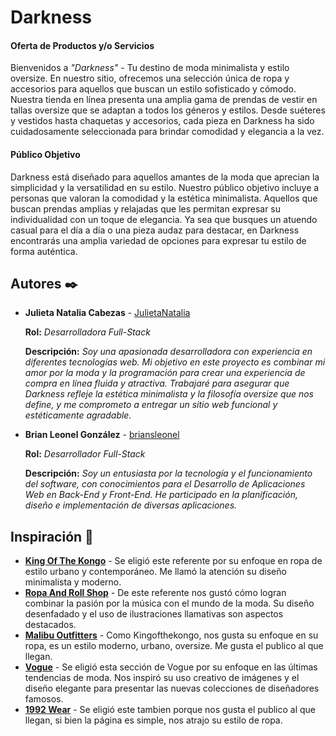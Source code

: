 # Darkness

#### Oferta de Productos y/o Servicios

Bienvenidos a _"Darkness"_ - Tu destino de moda minimalista y estilo oversize.
En nuestro sitio, ofrecemos una selección única de ropa y accesorios para
aquellos que buscan un estilo sofisticado y cómodo. Nuestra tienda en línea
presenta una amplia gama de prendas de vestir en tallas oversize que se adaptan
a todos los géneros y estilos. Desde suéteres y vestidos hasta chaquetas y
accesorios, cada pieza en Darkness ha sido cuidadosamente seleccionada para
brindar comodidad y elegancia a la vez.

#### Público Objetivo

Darkness está diseñado para aquellos amantes de la moda que aprecian la
simplicidad y la versatilidad en su estilo. Nuestro público objetivo incluye a
personas que valoran la comodidad y la estética minimalista. Aquellos que buscan
prendas amplias y relajadas que les permitan expresar su individualidad con un
toque de elegancia. Ya sea que busques un atuendo casual para el día a día o una
pieza audaz para destacar, en Darkness encontrarás una amplia variedad de
opciones para expresar tu estilo de forma auténtica.

## Autores ✒️

-   **Julieta Natalia Cabezas** -
    [JulietaNatalia](https://github.com/JulietaNatalia)

    **Rol:** _Desarrolladora Full-Stack_

    **Descripción:** _Soy una apasionada desarrolladora con experiencia en
    diferentes tecnologías web. Mi objetivo en este proyecto es combinar mi amor
    por la moda y la programación para crear una experiencia de compra en línea
    fluida y atractiva. Trabajaré para asegurar que Darkness refleje la estética
    minimalista y la filosofía oversize que nos define, y me comprometo a
    entregar un sitio web funcional y estéticamente agradable._

-   **Brian Leonel González** - [briansleonel](https://github.com/briansleonel)

    **Rol:** _Desarrollador Full-Stack_

    **Descripción:** _Soy un entusiasta por la tecnología y el funcionamiento
    del software, con conocimientos para el Desarrollo de Aplicaciones Web en
    Back-End y Front-End. He participado en la planificación, diseño e
    implementación de diversas aplicaciones._

## Inspiración 🎨

-   **[King Of The Kongo](https://kingofthekongo.com.ar/)** - Se eligió este
    referente por su enfoque en ropa de estilo urbano y contemporáneo. Me llamó
    la atención su diseño minimalista y moderno.
-   **[Ropa And Roll Shop](https://ropaandroll.com/)** - De este referente nos
    gustó cómo logran combinar la pasión por la música con el mundo de la moda.
    Su diseño desenfadado y el uso de ilustraciones llamativas son aspectos
    destacados.
-   **[Malibu Outfitters](https://www.malibuoutfitters.com.ar/)** - Como
    Kingofthekongo, nos gusta su enfoque en su ropa, es un estilo moderno,
    urbano, oversize. Me gusta el publico al que llegan.
-   **[Vogue](https://www.vogue.com/shopping/new-arrivals)** - Se eligió esta
    sección de Vogue por su enfoque en las últimas tendencias de moda. Nos
    inspiró su uso creativo de imágenes y el diseño elegante para presentar las
    nuevas colecciones de diseñadores famosos.
-   **[1992 Wear](https://www.1992wear.com/)** - Se eligió este tambien porque
    nos gusta el publico al que llegan, si bien la página es simple, nos atrajo
    su estilo de ropa.
